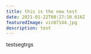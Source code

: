 ```yaml
---
title: this is the new test
date: 2021-01-22T08:27:10.616Z
featuredImage: vin07144.jpg
description: test
---
```

testsegtrgs
